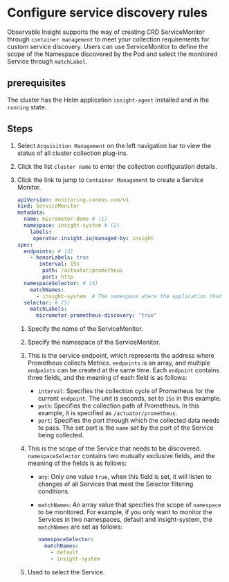 # Configure service discovery rules

Observable Insight supports the way of creating CRD ServiceMonitor through `container management` to meet your collection requirements for custom service discovery.
Users can use ServiceMonitor to define the scope of the Namespace discovered by the Pod and select the monitored Service through `matchLabel`.

## prerequisites

The cluster has the Helm application `insight-agent` installed and in the `running` state.

## Steps

1. Select `Acquisition Management` on the left navigation bar to view the status of all cluster collection plug-ins.

     

2. Click the list `cluster name` to enter the collection configuration details.

     

3. Click the link to jump to `Container Management` to create a Service Monitor.

    ```yaml
    apiVersion: monitoring.coreos.com/v1
    kind: ServiceMonitor
    metadata:
      name: micrometer-demo # (1)
      namespace: insight-system # (2)
        labels: 
         operator.insight.io/managed-by: insight
    spec:
      endpoints: # (3)
        - honorLabels: true
           interval: 15s
            path: /actuator/prometheus
            port: http
      namespaceSelector: # (4)
        matchNames:
          - insight-system  # The namespace where the application that needs to expose metrics is located.
      selector: # (5)
        matchLabels:
          micrometer-prometheus-discovery: "true"
    ```
    1. Specify the name of the ServiceMonitor.
    2. Specify the namespace of the ServiceMonitor.
    3. This is the service endpoint, which represents the address where Prometheus collects Metrics. `endpoints` is an array, and multiple `endpoints` can be created at the same time. Each `endpoint` contains three fields, and the meaning of each field is as follows:

       - `interval`: Specifies the collection cycle of Prometheus for the current `endpoint`. The unit is seconds, set to `15s` in this example.
       - `path`: Specifies the collection path of Prometheus. In this example, it is specified as `/actuator/prometheus`.
       - `port`: Specifies the port through which the collected data needs to pass. The set port is the `name` set by the port of the Service being collected.

    4. This is the scope of the Service that needs to be discovered. `namespaceSelector` contains two mutually exclusive fields, and the meaning of the fields is as follows:

       - `any`: Only one value `true`, when this field is set, it will listen to changes of all Services that meet the Selector filtering conditions.
       - `matchNames`: An array value that specifies the scope of `namespace` to be monitored. For example, if you only want to monitor the Services in two namespaces, default and insight-system, the `matchNames` are set as follows:

          ```yaml
          namespaceSelector:
            matchNames:
              - default
              - insight-system
          ```

    5. Used to select the Service.
